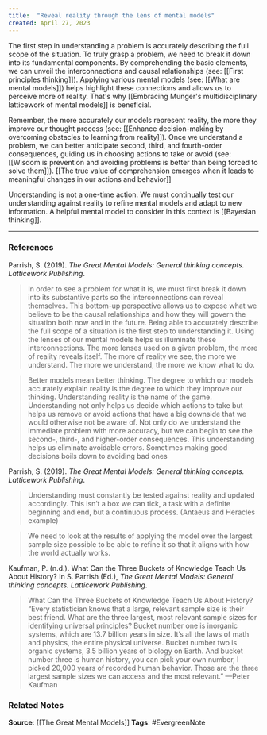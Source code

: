 ```yaml
---
title:  "Reveal reality through the lens of mental models"
created: April 27, 2023
---
```


The first step in understanding a problem is accurately describing the full scope of the situation. To truly grasp a problem, we need to break it down into its fundamental components. By comprehending the basic elements, we can unveil the interconnections and causal relationships (see: [[First principles thinking]]). Applying various mental models (see: [[What are mental models]]) helps highlight these connections and allows us to perceive more of reality. That's why [[Embracing Munger's multidisciplinary latticework of mental models]] is beneficial.

Remember, the more accurately our models represent reality, the more they improve our thought process (see: [[Enhance decision-making by overcoming obstacles to learning from reality]]). Once we understand a problem, we can better anticipate second, third, and fourth-order consequences, guiding us in choosing actions to take or avoid (see: [[Wisdom is prevention and avoiding problems is better than being forced to solve them]]). [[The true value of comprehension emerges when it leads to meaningful changes in our actions and behavior]]

Understanding is not a one-time action. We must continually test our understanding against reality to refine mental models and adapt to new information. A helpful mental model to consider in this context is [[Bayesian thinking]].

--- 
### References

Parrish, S. (2019). _The Great Mental Models: General thinking concepts. Latticework Publishing_.

>In order to see a problem for what it is, we must first break it down into its substantive parts so the interconnections can reveal themselves. This bottom-up perspective allows us to expose what we believe to be the causal relationships and how they will govern the situation both now and in the future. Being able to accurately describe the full scope of a situation is the first step to understanding it. Using the lenses of our mental models helps us illuminate these interconnections. The more lenses used on a given problem, the more of reality reveals itself. The more of reality we see, the more we understand. The more we understand, the more we know what to do.

> Better models mean better thinking. The degree to which our models accurately explain reality is the degree to which they improve our thinking. Understanding reality is the name of the game. Understanding not only helps us decide which actions to take but helps us remove or avoid actions that have a big downside that we would otherwise not be aware of. Not only do we understand the immediate problem with more accuracy, but we can begin to see the second-, third-, and higher-order consequences. This understanding helps us eliminate avoidable errors. Sometimes making good decisions boils down to avoiding bad ones

Parrish, S. (2019). _The Great Mental Models: General thinking concepts. Latticework Publishing_.

> Understanding must constantly be tested against reality and updated accordingly. This isn’t a box we can tick, a task with a definite beginning and end, but a continuous process. (Antaeus and Heracles example)

>  We need to look at the results of applying the model over the largest sample size possible to be able to refine it so that it aligns with how the world actually works. 

Kaufman, P. (n.d.). What Can the Three Buckets of Knowledge Teach Us About History? In S. Parrish (Ed.), _The Great Mental Models: General thinking concepts. Latticework Publishing_.

> What Can the Three Buckets of Knowledge Teach Us About History? “Every statistician knows that a large, relevant sample size is their best friend. What are the three largest, most relevant sample sizes for identifying universal principles? Bucket number one is inorganic systems, which are 13.7 billion years in size. It’s all the laws of math and physics, the entire physical universe. Bucket number two is organic systems, 3.5 billion years of biology on Earth. And bucket number three is human history, you can pick your own number, I picked 20,000 years of recorded human behavior. Those are the three largest sample sizes we can access and the most relevant.” —Peter Kaufman

### Related Notes
**Source**: [[The Great Mental Models]]
**Tags**: #EvergreenNote
